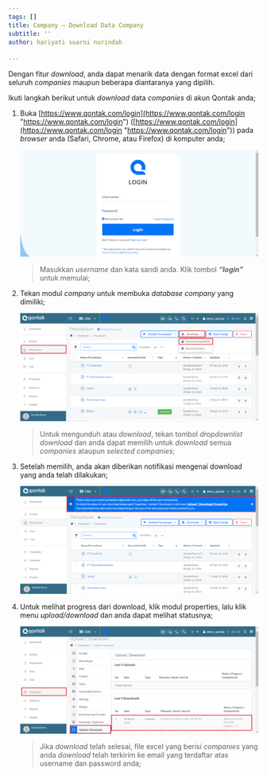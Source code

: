 ```yaml
---
tags: []
title: Company – Download Data Company
subtitle: ''
author: hariyati suarni nurindah

---
```

Dengan fitur _download_, anda dapat menarik data dengan format excel dari seluruh _companies_ maupun beberapa diantaranya yang dipilih.

Ikuti langkah berikut untuk _download_ data _companies_ di akun Qontak anda;

1. Buka [https://www.qontak.com/login](https://www.qontak.com/login "https://www.qontak.com/login") ([https://www.qontak.com/login](https://www.qontak.com/login "https://www.qontak.com/login")) pada _browser_ anda (Safari, Chrome, atau Firefox) di komputer anda;

   ![](/uploads/login.PNG)

   > Masukkan _username_ dan kata sandi anda. Klik tombol **_“login”_** untuk memulai;
2. Tekan modul _company_ untuk membuka _database company_ yang dimiliki;

   ![](/uploads/perushaan1.PNG)

   > Untuk mengunduh atau _download_, tekan tombol _dropdownlist download_ dan anda dapat memilih untuk _download_ semua _companies_ ataupun _selected companies_;
3. Setelah memilih, anda akan diberikan notifikasi mengenai download yang anda telah dilakukan;

   ![](/uploads/perushaan2.PNG)
4. Untuk melihat progress dari download, klik modul properties, lalu klik menu _upload/download_ dan anda dapat melihat statusnya;

   ![](/uploads/perushaan3.PNG)

   > Jika _download_ telah selesai, file excel yang berisi _companies_ yang anda _download_ telah terkirim ke email yang terdaftar atas username dan password anda;
